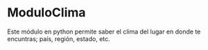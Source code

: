 # ModuloClima

Este módulo en python permite saber el clima del lugar en donde te encuntras; país, región, estado, etc.
